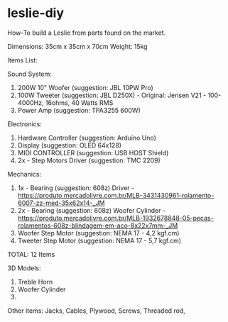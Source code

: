 # leslie-diy
How-To build a Leslie from parts found on the market.

Dimensions: 35cm x 35cm x 70cm
Weight: 15kg

Items List: 

Sound System:
1. 200W 10" Woofer (suggestion: JBL 10PW Pro) 
2. 100W Tweeter (suggestion: JBL D250X) - Original: Jensen V21 - 100-4000Hz, 16ohms, 40 Watts RMS
3. Power Amp (suggestion: TPA3255 600W)

Electronics: 
1. Hardware Controller (suggestion: Arduíno Uno)
2. Display (suggestion: OLED 64x128)
3. MIDI CONTROLLER (suggestion: USB HOST Shield)
4. 2x - Step Motors Driver (suggestion: TMC 2209)

Mechanics: 
1. 1x - Bearing (suggestion: 608z) Driver - https://produto.mercadolivre.com.br/MLB-3431430961-rolamento-6007-zz-med-35x62x14-_JM
2. 2x - Bearing (suggestion: 608z) Woofer Cylinder - https://produto.mercadolivre.com.br/MLB-1932678848-05-pecas-rolamentos-608z-blindagem-em-aco-8x22x7mm-_JM
3. Woofer Step Motor (suggestion: NEMA 17 - 4,2 kgf.cm)
4. Tweeter Step Motor (suggestion: NEMA 17 - 5,7 kgf.cm)

TOTAL: 12 Items 


3D Models: 
1. Treble Horn
2. Woofer Cylinder
3. 



Other items: Jacks, Cables, Plywood, Screws, Threaded rod, 


